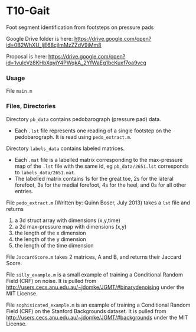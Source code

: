 # T10-Gait

Foot segment identification from footsteps on pressure pads

Google Drive folder is here: https://drive.google.com/open?id=0B2WhXU_IjE68cjlmMzZZdV9iMm8

Proposal is here: https://drive.google.com/open?id=1vuIcVz8KHbXqyjY4PWqkA_2YfWaEg1bcKuxf7oa9vcg

### Usage

File `main.m`

### Files, Directories

Directory `pb_data` contains pedobarograph (pressure pad) data.
- Each `.lst` file represents one reading of a single footstep on the pedobarograph. It is read using `pedo_extract.m`.

Directory `labels_data` contains labeled matrices.
- Each `.mat` file is a labelled matrix corresponding to the max-pressure map of the `.lst` file with the same id, eg `pb_data/2651.lst` corresponds to `labels_data/2651.mat`.
- The labelled matrix contains 1s for the great toe, 2s for the lateral forefoot, 3s for the medial forefoot, 4s for the heel, and 0s for all other entries.

File `pedo_extract.m` (Written by: Quinn Boser, July 2013) takes a `lst` file and returns
1. a 3d struct array with dimensions (x,y,time)
2. a 2d max-pressure map with dimensions (x,y)
3. the length of the x dimension
4. the length of the y dimension
5. the length of the time dimension

File `JaccardScore.m` takes 2 matrices, A and B, and returns their Jaccard Score.

File `silly_example.m` is a small example of training a Conditional Random Field (CRF) on noise. It is pulled from http://users.cecs.anu.edu.au/~jdomke/JGMT/#binarydenoising under the MIT License.

File `sophisicated_example.m` is an example of training a Conditional Random Field (CRF) on the Stanford Backgrounds dataset. It is pulled from http://users.cecs.anu.edu.au/~jdomke/JGMT/#backgrounds under the MIT License.

